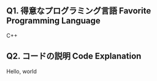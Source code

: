 ## Q1. 得意なプログラミング言語 Favorite Programming Language
C++

## Q2. コードの説明 Code Explanation
Hello, world

